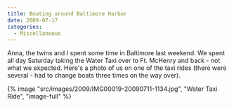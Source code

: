 ```yaml
---
title: Boating around Baltimore Harbor
date: 2009-07-17
categories: 
  - Miscellaneous
---
```


Anna, the twins and I spent some time in Baltimore last weekend. We spent all day Saturday taking the Water Taxi over to Ft. McHenry and back - not what we expected. Here's a photo of us on one of the taxi rides (there were several - had to change boats three times on the way over).

{% image "src/images/2009/IMG00019-20090711-1134.jpg", "Water Taxi Ride", "image-full" %}
